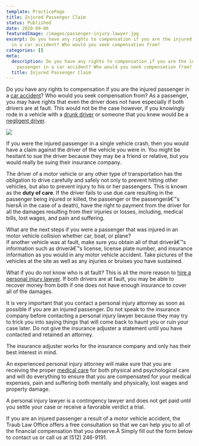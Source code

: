 ```yaml
---
template: PracticePage
title: Injured Passenger Claim
status: Published
date: 2020-09-06
featuredImage: /images/passenger-injury-lawyer.jpg
excerpt: Do you have any rights to compensation if you are the injured passenger
  in a car accident? Who would you seek compensation from?
categories: []
meta:
  description: Do you have any rights to compensation if you are the injured
    passenger in a car accident? Who would you seek compensation from?
  title: Injured Passenger Claim
---
```

Do you have any rights to compensation if you are the injured passenger in a [car accident](/practice-areas/car-accident-lawyers/)? Who would you seek compensation from? As a passenger, you may have rights that even the driver does not have especially if both drivers are at fault. This would not be the case however, if you knowingly rode in a vehicle with a [drunk driver](/practice-areas/drunk-driving-accident-lawyer/) or someone that you knew would be a [negligent driver](/practice-areas/negligence/).

![](/images/injured-passenger.jpg)

<!--StartFragment-->

If you were the injured passenger in a single vehicle crash, then you would have a claim against the driver of the vehicle you were in. You might be hesitant to sue the driver because they may be a friend or relative, but you would really be suing their insurance company.

The driver of a motor vehicle or any other type of transportation has the obligation to drive carefully and safely not only to prevent hitting other vehicles, but also to prevent injury to his or her passengers. This is known as the **duty of care**. If the driver fails to use due care resulting in the passenger being injured or killed, the passenger or the passengerâ€™s hiersÂ in the case of a death), have the right to payment from the driver for all the damages resulting from their injuries or losses, including, medical bills, lost wages, and pain and suffering.

What are the next steps if you were a passenger that was injured in an motor vehicle collision whether car, boat, or plane?\
If another vehicle was at fault, make sure you obtain all of that driverâ€™s information such as driverâ€™s license, license plate number, and insurance information as you would in any motor vehicle accident. Take pictures of the vehicles at the site as well as any injuries or bruises you have sustained.

What if you do not know who is at fault? This is all the more reason to [hire a personal injury lawyer](/meet-us/andrew-traub/). If both drivers are at fault, you may be able to recover money from both if one does not have enough insurance to cover all of the damages.

It is very important that you contact a personal injury attorney as soon as possible if you are an injured passenger. Do not speak to the insurance company before contacting a personal injury lawyer because they may try to trick you into saying things that will come back to haunt you or ruin your case later. Do not give the insurance adjuster a statement until you have contacted and retained an attorney.

The insurance adjuster works for the insurance company and only has their best interest in mind.

An experienced personal injury attorney will make sure that you are receiving the proper [medical care](/practice-areas/no-health-insurance-no-problem/) for both physical and psychological care and will do everything to ensure that you are compensated for your medical expenses, pain and suffering both mentally and physically, lost wages and property damage.

A personal injury lawyer is a contingency lawyer and does not get paid until you settle your case or receive a favorable verdict a trial.

If you are an injured passenger a result of a motor vehicle accident, the Traub Law Office offers a free consultation so that we can help you to all of the financial compensation that you deserve.Â Simply fill out the form below to contact us or call us at (512) 246-9191.

<!--EndFragment-->